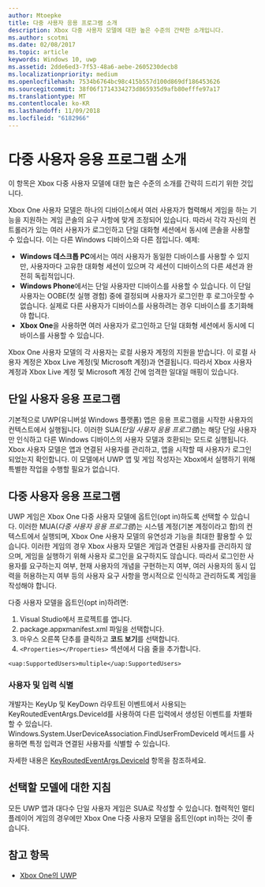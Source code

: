 ```yaml
---
author: Mtoepke
title: 다중 사용자 응용 프로그램 소개
description: Xbox 다중 사용자 모델에 대한 높은 수준의 간략한 소개입니다.
ms.author: scotmi
ms.date: 02/08/2017
ms.topic: article
keywords: Windows 10, uwp
ms.assetid: 2dde6ed3-7f53-48a6-aebe-2605230decb8
ms.localizationpriority: medium
ms.openlocfilehash: 7534b6764bc98c415b557d100d869df186453626
ms.sourcegitcommit: 38f06f1714334273d865935d9afb80efffe97a17
ms.translationtype: MT
ms.contentlocale: ko-KR
ms.lasthandoff: 11/09/2018
ms.locfileid: "6182966"
---
```

# <a name="introduction-to-multi-user-applications"></a>다중 사용자 응용 프로그램 소개

이 항목은 Xbox 다중 사용자 모델에 대한 높은 수준의 소개를 간략히 드리기 위한 것입니다.

Xbox One 사용자 모델은 하나의 디바이스에서 여러 사용자가 협력해서 게임을 하는 기능을 지원하는 게임 콘솔의 요구 사항에 맞게 조정되어 있습니다. 따라서 각각 자신의 컨트롤러가 있는 여러 사용자가 로그인하고 단일 대화형 세션에서 동시에 콘솔을 사용할 수 있습니다. 이는 다른 Windows 디바이스와 다른 점입니다. 예제:
* **Windows 데스크톱 PC**에서는 여러 사용자가 동일한 디바이스를 사용할 수 있지만, 사용자마다 고유한 대화형 세션이 있으며 각 세션이 디바이스의 다른 세션과 완전히 독립적입니다.
* **Windows Phone**에서는 단일 사용자만 디바이스를 사용할 수 있습니다. 이 단일 사용자는 OOBE(첫 실행 경험) 중에 결정되며 사용자가 로그인한 후 로그아웃할 수 없습니다. 실제로 다른 사용자가 디바이스를 사용하려는 경우 디바이스를 초기화해야 합니다. 
* **Xbox One**을 사용하면 여러 사용자가 로그인하고 단일 대화형 세션에서 동시에 디바이스를 사용할 수 있습니다.

Xbox One 사용자 모델의 각 사용자는 로컬 사용자 계정의 지원을 받습니다. 이 로컬 사용자 계정은 Xbox Live 계정(및 Microsoft 계정)과 연결됩니다. 따라서 Xbox 사용자 계정과 Xbox Live 계정 및 Microsoft 계정 간에 엄격한 일대일 매핑이 있습니다.

## <a name="single-user-applications"></a>단일 사용자 응용 프로그램
기본적으로 UWP(유니버설 Windows 플랫폼) 앱은 응용 프로그램을 시작한 사용자의 컨텍스트에서 실행됩니다. 이러한 SUA(*단일 사용자 응용 프로그램*)는 해당 단일 사용자만 인식하고 다른 Windows 디바이스의 사용자 모델과 호환되는 모드로 실행됩니다. Xbox 사용자 모델은 앱과 연결된 사용자를 관리하고, 앱을 시작할 때 사용자가 로그인되었는지 확인합니다. 이 모델에서 UWP 앱 및 게임 작성자는 Xbox에서 실행하기 위해 특별한 작업을 수행할 필요가 없습니다. 

## <a name="multi-user-applications"></a>다중 사용자 응용 프로그램
UWP 게임은 Xbox One 다중 사용자 모델에 옵트인(opt in)하도록 선택할 수 있습니다. 이러한 MUA(*다중 사용자 응용 프로그램*)는 시스템 계정(기본 계정이라고 함)의 컨텍스트에서 실행되며, Xbox One 사용자 모델의 유연성과 기능을 최대한 활용할 수 있습니다. 이러한 게임의 경우 Xbox 사용자 모델은 게임과 연결된 사용자를 관리하지 않으며, 게임을 실행하기 위해 사용자 로그인을 요구하지도 않습니다. 따라서 로그인한 사용자를 요구하는지 여부, 현재 사용자의 개념을 구현하는지 여부, 여러 사용자의 동시 입력을 허용하는지 여부 등의 사용자 요구 사항을 명시적으로 인식하고 관리하도록 게임을 작성해야 합니다.
   
다중 사용자 모델을 옵트인(opt in)하려면:   
1. Visual Studio에서 프로젝트를 엽니다.   
2. package.appxmanifest.xml 파일을 선택합니다.   
3. 마우스 오른쪽 단추를 클릭하고 **코드 보기**를 선택합니다.   
4. `<Properties></Properties>` 섹션에서 다음 줄을 추가합니다.

```
<uap:SupportedUsers>multiple</uap:SupportedUsers>
```

### <a name="identifying-users-and-inputs"></a>사용자 및 입력 식별
개발자는 KeyUp 및 KeyDown 라우트된 이벤트에서 사용되는 KeyRoutedEventArgs.DeviceId를 사용하여 다른 입력에서 생성된 이벤트를 차별화할 수 있습니다.
Windows.System.UserDeviceAssociation.FindUserFromDeviceId 메서드를 사용하면 특정 입력과 연결된 사용자를 식별할 수 있습니다.

자세한 내용은 [KeyRoutedEventArgs.DeviceId](https://msdn.microsoft.com/library/windows/apps/windows.ui.xaml.input.keyroutedeventargs.deviceid) 항목을 참조하세요.


## <a name="guidance-on-which-model-to-choose"></a>선택할 모델에 대한 지침
모든 UWP 앱과 대다수 단일 사용자 게임은 SUA로 작성할 수 있습니다. 협력적인 멀티 플레이어 게임의 경우에만 Xbox One 다중 사용자 모델을 옵트인(opt in)하는 것이 좋습니다.

## <a name="see-also"></a>참고 항목
- [Xbox One의 UWP](index.md)
